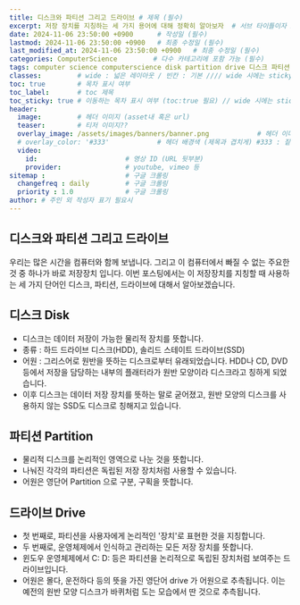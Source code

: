 ```yaml
---
title: 디스크와 파티션 그리고 드라이브 # 제목 (필수)
excerpt: 저장 장치를 지칭하는 세 가지 용어에 대해 정확히 알아보자  # 서브 타이틀이자 meta description (필수)
date: 2024-11-06 23:50:00 +0900      # 작성일 (필수)
lastmod: 2024-11-06 23:50:00 +0900   # 최종 수정일 (필수)
last_modified_at: 2024-11-06 23:50:00 +0900   # 최종 수정일 (필수)
categories: ComputerScience         # 다수 카테고리에 포함 가능 (필수)
tags: computer science computerscience disk partition drive 디스크 파티션 드라이브                     # 태그 복수개 가능 (필수)
classes:         # wide : 넓은 레이아웃 / 빈칸 : 기본 //// wide 시에는 sticky toc 불가
toc: true        # 목차 표시 여부
toc_label:       # toc 제목
toc_sticky: true # 이동하는 목차 표시 여부 (toc:true 필요) // wide 시에는 sticky toc 불가
header: 
  image:         # 헤더 이미지 (asset내 혹은 url)
  teaser:        # 티저 이미지??
  overlay_image: /assets/images/banners/banner.png            # 헤더 이미지 (제목과 겹치게)
  # overlay_color: '#333'            # 헤더 배경색 (제목과 겹치게) #333 : 짙은 회색 (필수)
  video:
    id:                      # 영상 ID (URL 뒷부분)
    provider:                # youtube, vimeo 등
sitemap :                    # 구글 크롤링
  changefreq : daily         # 구글 크롤링
  priority : 1.0             # 구글 크롤링
author: # 주인 외 작성자 표기 필요시
---
```

<!--postNo: 20241106_001-->

## 디스크와 파티션 그리고 드라이브  

우리는 많은 시간을 컴퓨터와 함께 보냅니다. 그리고 이 컴퓨터에서 빠질 수 없는 주요한 것 중 하나가 바로 저장장치 입니다. 이번 포스팅에서는 이 저장장치를 지칭할 때 사용하는 세 가지 단어인 디스크, 파티션, 드라이브에 대해서 알아보겠습니다.  

## 디스크 Disk  

- 디스크는 데이터 저장이 가능한 물리적 장치를 뜻합니다.
- 종류 : 하드 드라이브 디스크(HDD), 솔리드 스테이트 드라이브(SSD) 
- 어원 : 그리스어로 원반을 뜻하는 디스크로부터 유래되었습니다. HDD나 CD, DVD 등에서 저장을 담당하는 내부의 플래터라가 원반 모양이라 디스크라고 칭하게 되었습니다.  
- 이후 디스크는 데이터 저장 장치를 뜻하는 말로 굳어졌고, 원반 모양의 디스크를 사용하지 않는 SSD도 디스크로 칭해지고 있습니다.  

## 파티션 Partition  

- 물리적 디스크를 논리적인 영역으로 나눈 것을 뜻합니다.  
- 나눠진 각각의 파티션은 독립된 저장 장치처럼 사용할 수 있습니다.  
- 어원은 영단어 Partition 으로 구분, 구획을 뜻합니다.  

## 드라이브 Drive  

- 첫 번째로, 파티션을 사용자에게 논리적인 '장치'로 표현한 것을 지칭합니다.  
- 두 번째로, 운영체제에서 인식하고 관리하는 모든 저장 장치를 뜻합니다.  
- 윈도우 운영체제에서 C: D: 등은 파티션을 논리적으로 독립된 장치처럼 보여주는 드라이브입니다.  
- 어원은 몰다, 운전하다 등의 뜻을 가진 영단어 drive 가 어원으로 추측됩니다. 이는 예전의 원반 모양 디스크가 바퀴처럼 도는 모습에서 딴 것으로 추측됩니다.  

